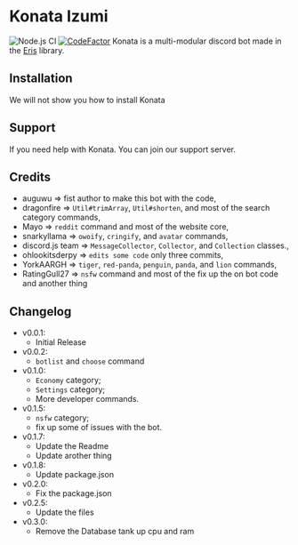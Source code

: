 # Konata Izumi 
![Node.js CI](https://github.com/RatingGull27/KonataBot/workflows/Node.js%20CI/badge.svg?branch=master)
[![CodeFactor](https://www.codefactor.io/repository/github/ratinggull27/konatabot/badge)](https://www.codefactor.io/repository/github/ratinggull27/konatabot)
Konata is a multi-modular discord bot made in the [Eris](https://abal.moe/Eris) library.

## Installation
We will not show you how to install Konata

## Support
If you need help with Konata. You can join our support server.

## Credits
* auguwu => fist author to make this bot with the code,
* dragonfire => `Util#trimArray`, `Util#shorten`, and most of the search category commands,
* Mayo => `reddit` command and most of the website core,
* snarkyllama => `owoify`, `cringify`, and `avatar` commands,
* discord.js team => `MessageCollector`, `Collector`, and `Collection` classes.,
* ohlookitsderpy => `edits some code` only three commits,
* YorkAARGH => `tiger`, `red-panda`, `penguin`, `panda`, and `lion` commands,
* RatingGull27 => `nsfw` command and most of the fix up the on bot code and another thing

## Changelog
* v0.0.1:
    * Initial Release
* v0.0.2:
    * `botlist` and `choose` command
* v0.1.0:
    * `Economy` category;
    * `Settings` category;
    * More developer commands.
* v0.1.5:
   * `nsfw` category;
   * fix up some of issues with the bot.
* v0.1.7:
    * Update the Readme
    * Update arother thing
 * v0.1.8:
    * Update package.json
 * v0.2.0:
    * Fix the package.json
 * v0.2.5:
    * Update the files
 * v0.3.0:
    * Remove the Database tank up cpu and ram
